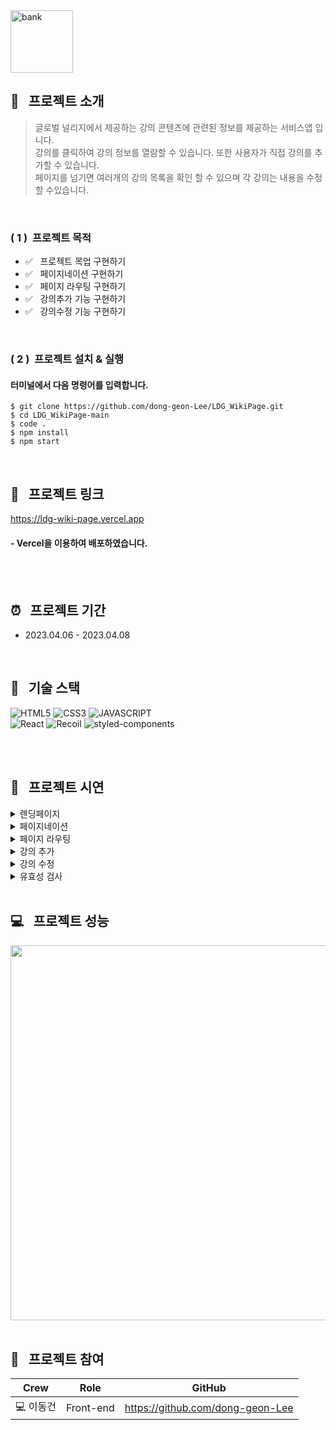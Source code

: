 <img width="100" height="100" alt="bank" src="https://user-images.githubusercontent.com/69576865/230712810-27566d38-e036-4901-b016-1fb37d98363f.png">


## :mag_right: &nbsp; 프로젝트 소개

> 글로벌 널리지에서 제공하는 강의 콘텐츠에 관련된 정보를 제공하는 서비스앱 입니다. </br> 
> 강의를 클릭하여 강의 정보를 열람할 수 있습니다. 또한 사용자가 직접 강의를 추가할 수 있습니다.  
> 페이지를 넘기면 여러개의 강의 목록을 확인 할 수 있으며 각 강의는 내용을 수정할 수있습니다. 

</br>

### ( 1 ) &nbsp;프로젝트 목적  
- :white_check_mark: &nbsp; 프로젝트 목업 구현하기
- :white_check_mark: &nbsp; 페이지네이션 구현하기
- :white_check_mark: &nbsp; 페이지 라우팅 구현하기
- :white_check_mark: &nbsp; 강의추가 기능 구현하기
- :white_check_mark: &nbsp; 강의수정 기능 구현하기
</br>

### ( 2 ) &nbsp;프로젝트 설치 & 실행
#### 터미널에서 다음 명령어를 입력합니다. 

```
$ git clone https://github.com/dong-geon-Lee/LDG_WikiPage.git
$ cd LDG_WikiPage-main 
$ code .
$ npm install
$ npm start
```

<br/>

## :link: &nbsp; 프로젝트 링크 
<a href="https://ldg-wiki-page.vercel.app" target="_blank">https://ldg-wiki-page.vercel.app</a>
#### - Vercel을 이용하여 배포하였습니다.
<br/>
<br/>

## :alarm_clock: &nbsp; 프로젝트 기간
 - 2023.04.06 - 2023.04.08
<br/>

## :seedling: &nbsp; 기술 스택
![HTML5](https://img.shields.io/badge/HTML5-E34F26?style=for-the-badge&logo=HTML5&logoColor=fff)
![CSS3](https://img.shields.io/badge/CSS3-1572B6?style=for-the-badge&logo=CSS3&logoColor=fff)
![JAVASCRIPT](https://img.shields.io/badge/JavaScript-343a40?style=for-the-badge&logo=JavaScript&logoColor=F7DF1E)  
![React](https://img.shields.io/badge/React-444444?style=for-the-badge&logo=React)
![Recoil](https://img.shields.io/badge/Recoil-00A4DC?style=for-the-badge&logo=Relay&logoColor=fff)
![styled-components](https://img.shields.io/badge/styled--Components-DB7093?style=for-the-badge&logo=styled-components&logoColor=fff)
<br/>
<br/>

</br>

## :eyes: &nbsp; 프로젝트 시연
<details>
<summary>렌딩페이지</summary>  
<div markdown="1">
</div>
<img width="600" alt=""
 src="https://user-images.githubusercontent.com/69576865/230716479-4d1184ef-3265-4ee3-b955-11be332b4280.png">
</details>

<details>
<summary>페이지네이션</summary>  
<div markdown="1">
</div>
<img width="600" alt=""
 src="https://user-images.githubusercontent.com/69576865/230716582-007d7528-7317-41e8-a688-e9c5fa61baba.gif">
</details>

<details>
<summary>페이지 라우팅</summary>  
<div markdown="1">
</div>
<img width="600" alt=""
 src="https://user-images.githubusercontent.com/69576865/230716819-5ded7c74-3eb4-4090-bf06-5f2f259c2df3.gif">
</details>

<details>
<summary>강의 추가</summary>  
<div markdown="1">
</div>
<img width="600" alt=""
 src="https://user-images.githubusercontent.com/69576865/230717118-78a8015d-3d6f-4983-9941-ebd3cdc57e32.gif">
</details>

<details>
<summary>강의 수정</summary>  
<div markdown="1">
</div>
<img width="600" alt=""
 src="https://user-images.githubusercontent.com/69576865/230717278-3b282051-66c9-47ab-b23c-099322ecb255.gif">
</details>

<details>
<summary>유효성 검사</summary>  
<div markdown="1">
</div>
<img width="600" alt=""
 src="https://user-images.githubusercontent.com/69576865/230717503-4d19e9ee-388f-4e77-929b-3371d4b60d7d.gif">
</details>
<br/>

## :computer: &nbsp; 프로젝트 성능 
<div>
<img width="600" alt=""
 src="https://user-images.githubusercontent.com/69576865/230717803-6f0d2288-a886-4893-9572-ed33873aec5c.png">
</br>
</br>

## :bust_in_silhouette: &nbsp; 프로젝트 참여 
Crew | Role | GitHub
----- | ----- | -----
💻 이동건 | Front-end | https://github.com/dong-geon-Lee
<br/>

